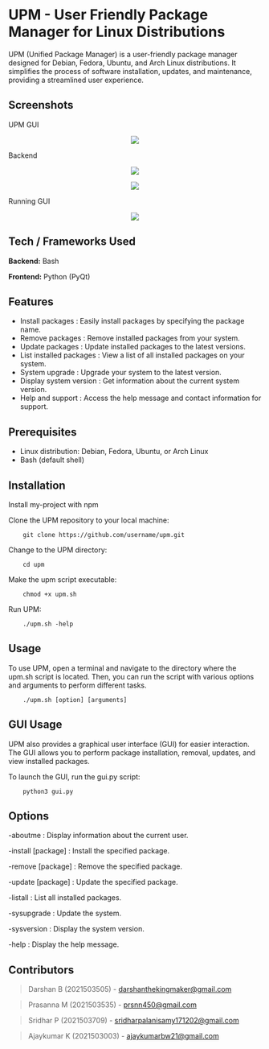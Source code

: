 
# UPM - User Friendly Package Manager for Linux Distributions

UPM (Unified Package Manager) is a user-friendly package manager designed for Debian, Fedora, Ubuntu, and Arch Linux distributions. It simplifies the process of software installation, updates, and maintenance, providing a streamlined user experience.


## Screenshots

UPM GUI

<p align = "center"><img src = "https://github.com/Dtechking/UPM/blob/master/4.png"/></p>

Backend

<p align = "center"><img src="https://github.com/Dtechking/UPM/blob/master/1.png" /></p>

<p align = "center"><img src="https://github.com/Dtechking/UPM/blob/master/2.png" /></p>

Running GUI

<p align = "center"><img src = "https://github.com/Dtechking/UPM/blob/master/6.png"/></p>

## Tech / Frameworks Used

**Backend:** Bash

**Frontend:** Python (PyQt)


## Features

- Install packages        :   Easily install packages by specifying the package name.
- Remove packages         :   Remove installed packages from your system.
- Update packages         :   Update installed packages to the latest versions.
- List installed packages :   View a list of all installed packages on your system.
- System upgrade          :   Upgrade your system to the latest version.
- Display system version  :   Get information about the current system version.
- Help and support        :   Access the help message and contact information for support.


## Prerequisites

* Linux distribution: Debian, Fedora, Ubuntu, or Arch Linux
* Bash (default shell)
## Installation

Install my-project with npm

Clone the UPM repository to your local machine:

```shell
    git clone https://github.com/username/upm.git
```

Change to the UPM directory:

```shell
    cd upm
```
Make the upm script executable:

```shell
    chmod +x upm.sh
```

Run UPM:

```shell
    ./upm.sh -help
```
## Usage

To use UPM, open a terminal and navigate to the directory where the upm.sh script is located. Then, you can run the script with various options and arguments to perform different tasks.

```shell
    ./upm.sh [option] [arguments]
```



## GUI Usage

UPM also provides a graphical user interface (GUI) for easier interaction. The GUI allows you to perform package installation, removal, updates, and view installed packages.

To launch the GUI, run the gui.py script:

```shell
    python3 gui.py
```
## Options

-aboutme            : Display information about the current user.

-install [package]  : Install the specified package.

-remove [package]   : Remove the specified package.

-update [package]   : Update the specified package.

-listall            : List all installed packages.

-sysupgrade         : Update the system.

-sysversion         : Display the system version.

-help               : Display the help message.
## Contributors

> Darshan B (2021503505)      - darshanthekingmaker@gmail.com
    
> Prasanna M (2021503535)     - prsnn450@gmail.com
    
> Sridhar P (2021503709)      - sridharpalanisamy171202@gmail.com

> Ajaykumar K (2021503003)    - ajaykumarbw21@gmail.com

